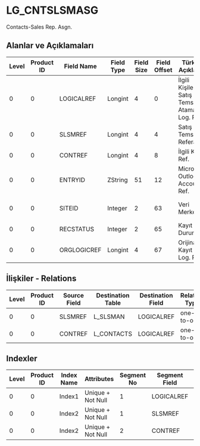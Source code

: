 # LG_CNTSLSMASG

Contacts-Sales Rep. Asgn.

## Alanlar ve Açıklamaları

| Level | Product ID | Field Name | Field Type | Field Size | Field Offset | Türkçe Açıklama | Expression |
| ----- | ---------- | ---------- | ---------- | ---------- | ------------ | --------------- | ---------- |
| 0 | 0 | LOGICALREF | Longint | 4 | 0 | İlgili Kişiler - Satış Temsilcisi Ataması Log. Ref. | Contacts - Sales Representative Assignment Logical Reference |
| 0 | 0 | SLSMREF | Longint | 4 | 4 | Satış Temsilcisi Referansı | Sales Representative Reference |
| 0 | 0 | CONTREF | Longint | 4 | 8 | İlgili Kişi Ref. | Contact Reference |
| 0 | 0 | ENTRYID | ZString | 51 | 12 | Microsoft Outlook Account Ref. | Microsoft Outlook Account Reference |
| 0 | 0 | SITEID | Integer | 2 | 63 | Veri Merkezi | Data Processing Site |
| 0 | 0 | RECSTATUS | Integer | 2 | 65 | Kayıt Durumu | Record Status |
| 0 | 0 | ORGLOGICREF | Longint | 4 | 67 | Orijinal Kayıt Log. Ref. | Original Record Logical Reference |

## İlişkiler - Relations

| Level | Product ID | Source Field | Destination Table | Destination Field | Relation Type | Extra Condition |
| ----- | ---------- | ------------ | ---------------- | ---------------- | ------------- | --------------- |
| 0 | 0 | SLSMREF | L_SLSMAN | LOGICALREF | one-to-one |  |
| 0 | 0 | CONTREF | L_CONTACTS | LOGICALREF | one-to-one |  |

## Indexler

| Level | Product ID | Index Name | Attributes | Segment No | Segment Field | Sense |
| ----- | ---------- | ---------- | ---------- | ---------- | ------------- | ----- |
| 0 | 0 | Index1 | Unique + Not Null | 1 | LOGICALREF | Ascending |
| 0 | 0 | Index2 | Unique + Not Null | 1 | SLSMREF | Ascending |
| 0 | 0 | Index2 | Unique + Not Null | 2 | CONTREF | Ascending |
